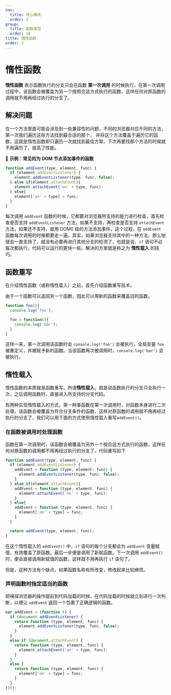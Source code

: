 ```yaml
---
nav:
  title: 核心模块
  order: 3
group:
  title: 函数类型
  order: 10
title: 惰性函数
order: 3
---
```


# 惰性函数

**惰性函数** 表示函数执行的分支只会在函数 **第一次调用** 的时候执行，在第一次调用过程中，该函数会被覆盖为另一个按照合适方式执行的函数，这样任何对原函数的调用就不用再经过执行的分支了。

## 解决问题

在一个方法里面可能会涉及到一些兼容性的问题，不同的浏览器对应不同的方法，第一次我们遍历这些方法找到最合适的那个， 并将这个方法覆盖于遍历它的函数，这就是惰性函数即只遍历一次就找到最佳方案，下次再要找那个方法的时候就不用遍历了，提高了性能。

🌰 **示例：常见的为 DOM 节点添加事件的函数**

```js
function addEvent(type, element, func) {
  if (element.addEventListener) {
    element.addEventListener(type, func, false);
  } else if(element.attachEvent){
    element.attachEvent('on' + type, func);
  } else{
    element['on' + type] = func;
  }
}
```

每次调用 `addEvent` 函数的时候，它都要对浏览器所支持的能力进行检查，首先检查是否支持 `addEventListener` 方法，如果不支持，再检查是否支持 `attachEvent` 方法，如果还不支持，就用 DOM0 级的方法添加事件。这个过程，在 `addEvent` 函数每次调用的时候都要走一遍，其实，如果浏览器支持其中的一种方法，那么他就会一直支持了，就没有必要再进行其他分支的检测了，也就是说，`if` 语句不必每次都执行，代码可以运行的更快一些。解决的方案就是称之为 **惰性载入** 的技巧。

## 函数重写

在介绍惰性函数（或称惰性载入）之前，首先介绍函数重写技术。

由于一个函数可以返回另一个函数，因此可以用新的函数来覆盖旧的函数。

```js
function foo(){
  console.log('foo');

  foo = function(){
    console.log('bar');
  }
}
```

这样一来，第一次调用该函数时会 `console.log('foo')` 会被执行，全局变量 `foo` 被重定义，并被赋予新的函数。当该函数再次被调用时，`console.log('bar')` 会被执行。

## 惰性载入

惰性函数的本质就是函数重写。所谓**惰性载入**，就是说函数执行的分支只会执行一次，之后调用函数时，直接进入所支持的分支代码。

有两种实现惰性载入的方式，第一种事函数在第一次调用时，对函数本身进行二次处理，该函数会被覆盖为符合分支条件的函数，这样对原函数的调用就不用再经过执行的分支了，我们可以用下面的方式使用惰性载入重写`addEvent()`。

### 在函数被调用时处理函数

函数在第一次调用时，该函数会被覆盖为另外一个按合适方式执行的函数，这样任何对原函数的调用都不用再经过执行的分支了。代码重写如下

```js
function addEvent(type, element, func) {
  if (element.addEventListener) {
    addEvent = function (type, element, func) {
      element.addEventListener(type, func, false);
    }
  } else if(element.attachEvent){
    addEvent = function (type, element, func) {
      element.attachEvent('on' + type, func);
    }
  } else{
    addEvent = function (type, element, func) {
      element['on' + type] = func;
    }
  }

  return addEvent(type, element, func);
}
```

在这个惰性载入的 `addEvent()` 中，`if` 语句的每个分支都会为 `addEvent` 变量赋值，有效覆盖了原函数。最后一步便是调用了新赋函数。下一次调用 `addEvent()` 时，便会直接调用新赋值的函数，这样就不用再执行 `if` 语句了。

但是，这种方法有个缺点，如果函数名称有所改变，修改起来比较麻烦。

### 声明函数时指定适当的函数

把嗅探浏览器的操作提前到代码加载的时候，在代码加载的时候就立刻进行一次判断，以便让 `addEvent` 返回一个包裹了正确逻辑的函数。

```js
var addEvent = (function () {
  if (document.addEventListener) {
    return function (type, element, func) {
      element.addEventListener(type, func, false);
    }
  }
  else if (document.attachEvent) {
    return function (type, element, func) {
      element.attachEvent('on' + type, func);
    }
  }
  else {
    return function (type, element, func) {
      element['on' + type] = func;
    }
  }
})();
```


